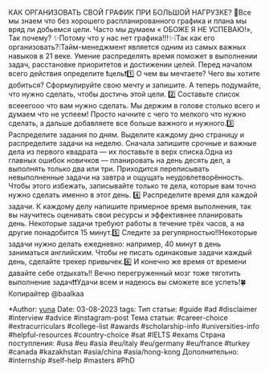 КАК ОРГАНИЗОВАТЬ СВОЙ ГРАФИК ПРИ БОЛЬШОЙ НАГРУЗКЕ? 📌Все мы знаем что без хорошего распланированного графика и плана мы вряд ли добьемся цели. Часто мы думаем « ОБОЖЕ Я НЕ УСПЕВАЮ!», Так почему? ✨Потому что у нас нет графика!!!✨❕Так как его организовать?❕Тайм-менеджмент является одним из самых важных навыков в 21 веке. Умение распределять время поможет в выполнении задач, расстановке приоритетов и достижении целей. Перед началом всего действия определите ❗️цель❗️1️⃣ О чем вы мечтаете? Чего вы хотите добиться? Сформулируйте свою мечту и запишите. А теперь подумайте, что нужно сделать, чтобы достичь этой цели. 2️⃣ Составьте список всееегооо что вам нужно сделать. Мы держим в голове столько всего и думаем что не успеем! Просто начните с чего то мелкого что нужно сделать, а дальше добавляете все больше важного и нужного.3️⃣ Распределите задания по дням. Выделите каждому дню страницу и распределите задачи на неделю. Сначала запишите срочные и важные дела из первого квадрата — их поставьте в верх списка.Одна из главных ошибок новичков — планировать на день десять дел, а выполнять только два или три. Приходится переписывать невыполненные задачи на завтра и ощущать неудовлетворённость. Чтобы этого избежать, записывайте только те дела, которые вам точно нужно сделать именно в этот день. 4️⃣ Распределите время для каждой задачи. К каждому делу напишите примерное время выполнения, так вы научитесь оценивать свои ресурсы и эффективнее планировать день. Некоторые задачи требуют работы в течение трёх часов, а на другие понадобится 15 минут.5️⃣ Следите за регулярностью!!Некоторые задачи нужно делать ежедневно: например, 40 минут в день заниматься английским. Чтобы не писать одинаковые задачи каждый день, сделайте трекер привычек.6️⃣ И конечно же время от времени давайте себе отдыхать!! Вечно перегруженный мозг тоже тяготить выполнение задач❗️❗️Удачи всем и надеюсь вы сможете все успеть!🍀Копирайтер @baalkaa  

*Author: [yuna](https://t.me/auilt)
Date: 03-08-2023
tags:
Тип статьи:
#guide 
#ad
#disclaimer
#interview
#advice
#instagram-post
Тема статьи:
#career-choice
#extracurriculars
#college-list
#awards
#scholarship-info
#universities-info
#helpful-resources
#country-choice 
#sat
#IELTS
#exams
Страна поступления:
#usa
#eu
#asia
#eu/italy
#eu/germany
#eu/france
#turkey
#canada
#kazakhstan
#asia/china 
#asia/hong-kong
Дополнительно:
#internship 
#self-help
#masters
#PhD










